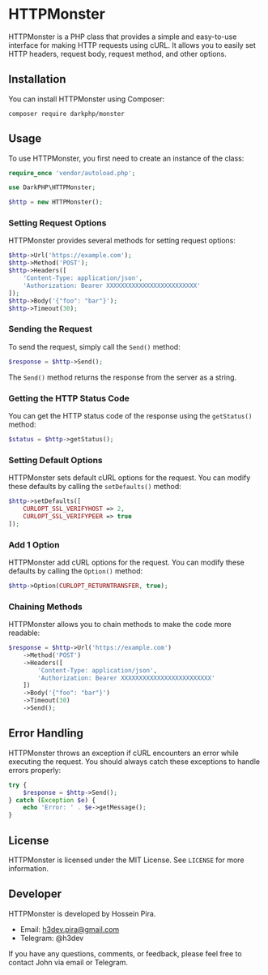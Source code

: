 # HTTPMonster

HTTPMonster is a PHP class that provides a simple and easy-to-use interface for making HTTP requests using cURL. It allows you to easily set HTTP headers, request body, request method, and other options.

## Installation

You can install HTTPMonster using Composer:

```
composer require darkphp/monster
```

## Usage

To use HTTPMonster, you first need to create an instance of the class:

```php
require_once 'vendor/autoload.php';

use DarkPHP\HTTPMonster;

$http = new HTTPMonster();
```

### Setting Request Options

HTTPMonster provides several methods for setting request options:

```php
$http->Url('https://example.com');
$http->Method('POST');
$http->Headers([
    'Content-Type: application/json',
    'Authorization: Bearer XXXXXXXXXXXXXXXXXXXXXXXXX'
]);
$http->Body('{"foo": "bar"}');
$http->Timeout(30);
```

### Sending the Request

To send the request, simply call the `Send()` method:

```php
$response = $http->Send();
```

The `Send()` method returns the response from the server as a string.

### Getting the HTTP Status Code

You can get the HTTP status code of the response using the `getStatus()` method:

```php
$status = $http->getStatus();
```

### Setting Default Options

HTTPMonster sets default cURL options for the request. You can modify these defaults by calling the `setDefaults()` method:

```php
$http->setDefaults([
    CURLOPT_SSL_VERIFYHOST => 2,
    CURLOPT_SSL_VERIFYPEER => true
]);
```

### Add 1 Option
HTTPMonster add cURL options for the request. You can modify these defaults by calling the `Option()` method:
```php
$http->Option(CURLOPT_RETURNTRANSFER, true);
```

### Chaining Methods

HTTPMonster allows you to chain methods to make the code more readable:

```php
$response = $http->Url('https://example.com')
    ->Method('POST')
    ->Headers([
        'Content-Type: application/json',
        'Authorization: Bearer XXXXXXXXXXXXXXXXXXXXXXXXX'
    ])
    ->Body('{"foo": "bar"}')
    ->Timeout(30)
    ->Send();
```

## Error Handling

HTTPMonster throws an exception if cURL encounters an error while executing the request. You should always catch these exceptions to handle errors properly:

```php
try {
    $response = $http->Send();
} catch (Exception $e) {
    echo 'Error: ' . $e->getMessage();
}
```

## License

HTTPMonster is licensed under the MIT License. See `LICENSE` for more information.

## Developer

HTTPMonster is developed by Hossein Pira.

- Email: h3dev.pira@gmail.com
- Telegram: @h3dev

If you have any questions, comments, or feedback, please feel free to contact John via email or Telegram.
